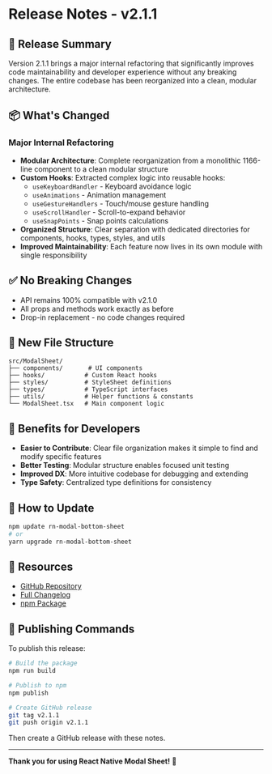 # Release Notes - v2.1.1

## 🎯 Release Summary

Version 2.1.1 brings a major internal refactoring that significantly improves code maintainability and developer experience without any breaking changes. The entire codebase has been reorganized into a clean, modular architecture.

## 📦 What's Changed

### Major Internal Refactoring
- **Modular Architecture**: Complete reorganization from a monolithic 1166-line component to a clean modular structure
- **Custom Hooks**: Extracted complex logic into reusable hooks:
  - `useKeyboardHandler` - Keyboard avoidance logic
  - `useAnimations` - Animation management
  - `useGestureHandlers` - Touch/mouse gesture handling
  - `useScrollHandler` - Scroll-to-expand behavior
  - `useSnapPoints` - Snap points calculations
- **Organized Structure**: Clear separation with dedicated directories for components, hooks, types, styles, and utils
- **Improved Maintainability**: Each feature now lives in its own module with single responsibility

## ✅ No Breaking Changes

- API remains 100% compatible with v2.1.0
- All props and methods work exactly as before
- Drop-in replacement - no code changes required

## 📁 New File Structure

```
src/ModalSheet/
├── components/       # UI components
├── hooks/           # Custom React hooks
├── styles/          # StyleSheet definitions
├── types/           # TypeScript interfaces
├── utils/           # Helper functions & constants
└── ModalSheet.tsx   # Main component logic
```

## 🚀 Benefits for Developers

- **Easier to Contribute**: Clear file organization makes it simple to find and modify specific features
- **Better Testing**: Modular structure enables focused unit testing
- **Improved DX**: More intuitive codebase for debugging and extending
- **Type Safety**: Centralized type definitions for consistency

## 📝 How to Update

```bash
npm update rn-modal-bottom-sheet
# or
yarn upgrade rn-modal-bottom-sheet
```

## 🔗 Resources

- [GitHub Repository](https://github.com/christi10/ModalSheet)
- [Full Changelog](https://github.com/christi10/ModalSheet/blob/main/CHANGELOG.md)
- [npm Package](https://www.npmjs.com/package/rn-modal-bottom-sheet)

## 📄 Publishing Commands

To publish this release:

```bash
# Build the package
npm run build

# Publish to npm
npm publish

# Create GitHub release
git tag v2.1.1
git push origin v2.1.1
```

Then create a GitHub release with these notes.

---

**Thank you for using React Native Modal Sheet!** 🎉